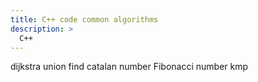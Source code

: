 ```yaml
---
title: C++ code common algorithms
description: >
  C++
---
```


dijkstra
union find
catalan number 
Fibonacci number 
kmp 




